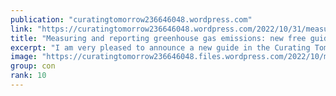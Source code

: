 ```yaml
---
publication: "curatingtomorrow236646048.wordpress.com"
link: "https://curatingtomorrow236646048.wordpress.com/2022/10/31/measuring-and-reporting-greenhouse-gas-emissions-new-free-guide-for-museums-and-cultural-institutions-in-support-of-cop27/"
title: "Measuring and reporting greenhouse gas emissions: new free guide for museums and cultural institutions in support of COP27"
excerpt: "I am very pleased to announce a new guide in the Curating Tomorrow series. This guide has been developed in partnership with Co2Action, a greenhouse gas accounting firm based in Houston. I met Herm…"
image: "https://curatingtomorrow236646048.files.wordpress.com/2022/10/measuring-emissions-guide-cover-1.jpg"
group: con
rank: 10
---
```

